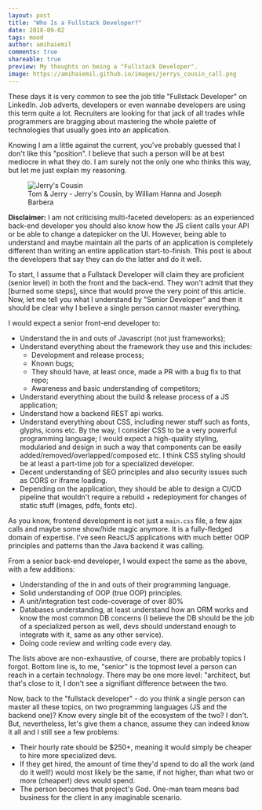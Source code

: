 ```yaml
---
layout: post
title: "Who Is a Fullstack Developer?"
date: 2018-09-02
tags: mood
author: amihaiemil
comments: true
shareable: true
preview: My thoughts on being a "Fullstack Developer".
image: https://amihaiemil.github.io/images/jerrys_cousin_call.png
---
```


These days it is very common to see the job title "Fullstack Developer" on LinkedIn.
Job adverts, developers or even wannabe developers are using this term quite a lot. Recruiters are looking for that jack of all trades while programmers are bragging about mastering the whole palette of technologies that usually goes into an application.

Knowing I am a little against the current, you've probably guessed that I don't like
this "position". I believe that such a person will be at best mediocre in what they do. I am surely not the only one who thinks this way, but let me just explain my reasoning.

<figure class="articleimg">
 <img src="{{page.image}}" alt="Jerry's Cousin">
 <figcaption>
 Tom & Jerry - Jerry's Cousin, by  William Hanna and Joseph Barbera
 </figcaption>
</figure>

**Disclaimer:** I am not criticising multi-faceted developers: as an experienced back-end developer you should also know how the JS client calls your API or be able to change a datepicker on the UI. However, being able to understand and maybe maintain all the parts of an application is completely different than writing an entire application start-to-finish. This post is about the developers that say they can do the latter and do it well.

To start, I assume that a Fullstack Developer will claim they are proficient (senior level) in both the front and the back-end. They won't admit that they [burned some steps], since that would prove the very point of this article. Now, let me tell you what I understand by "Senior Developer" and then it should be clear why I believe a single person cannot master everything.

I would expect a senior front-end developer to:

* Understand the in and outs of Javascript (not just frameworks);
* Understand everything about the framework they use and this includes:
    - Development and release process;
    - Known bugs;
    - They should have, at least once, made a PR with a bug fix to that repo;
    - Awareness and basic understanding of competitors;
* Understand everything about the build & release process of a JS application;
* Understand how a backend REST api works.
* Understand everything about CSS, including newer stuff such as fonts, glyphs, icons etc. By the way,
I consider CSS to be a very powerful programming language; I would expect a high-quality styling, modularied and design
in such a way that components can be easily added/removed/overlapped/composed etc. I think CSS styling should be at least a part-time job for a specialized developer.
* Decent understanding of SEO principles and also security issues such as CORS or iframe loading.
* Depending on the application, they should be able to design a CI/CD pipeline that wouldn't require a
rebuild + redeployment for changes of static stuff (images, pdfs, fonts etc).

As you know, frontend development is not just a ``main.css`` file, a few ajax calls and maybe some show/hide magic anymore. It is a fully-fledged domain of expertise. I've seen ReactJS applications with much better OOP principles and patterns than the Java backend it was calling.

From a senior back-end developer, I would expect the same as the above, with a few additions:

* Understanding of the in and outs of their programming language.
* Solid understanding of OOP (true OOP) principles.
* A unit/integration test code-coverage of over 80%
* Databases understanding, at least understand how an ORM works and know the most common DB concerns (I believe the DB should be the job of a specialized person as well, devs should understand enough to integrate with it, same as any other service).
* Doing code review and writing code every day.

The lists above are non-exhaustive, of course, there are probably topics I forgot. Bottom line is, to me, "senior" is the topmost level a person can reach in a certain technology. There may be one more level: "architect, but that's close to it, I don't see a signifiant difference between the two.

Now, back to the "fullstack developer" - do you think a single person can master all these topics, on two programming languages (JS and the backend one)? Know every single bit of the ecosystem of the two? I don't. But, nevertheless, let's give them a chance, assume they can indeed know it all and I still see a few problems:

* Their hourly rate should be $250+, meaning it would simply be cheaper to hire more specialized devs.
* If they get hired, the amount of time they'd spend to do all the work (and do it well!) would most likely be the same, if not higher, than what two or more (cheaper!) devs would spend.
* The person becomes that project's God. One-man team means bad business for the client in any imaginable scenario.
